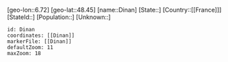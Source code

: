 ﻿---
location: [48.45,6.72]
mapzoom: [7,12] 
mapmarker: city 
type: City
tags:
- geo/City


SpocWebEntityId: 29798
isDeleted: false
confidential: public

---
[geo-lon::6.72]
[geo-lat::48.45]
[name::Dinan]
[State::]
[Country::[[France]]]
[StateId::]
[Population::]
[Unknown::]


```leaflet
id: Dinan
coordinates: [[Dinan]]
markerFile: [[Dinan]]
defaultZoom: 11 
maxZoom: 18
```
